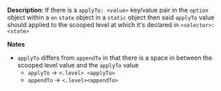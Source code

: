__Description__: If there is a `applyTo: <value>` key/value pair in the `option` object within a `on` `state` object in a `static` object then said `applyTo` value should applied to the scooped level at which it's declared in `<selector>:<state>`

__Notes__

- `applyTo` differs from `appendTo` in that there is a space in between the scooped level value and the `applyTo` value
    + `applyTo` -> `<.level> <applyTo>`
    + `appendTo` -> `<.level><appendTo>`